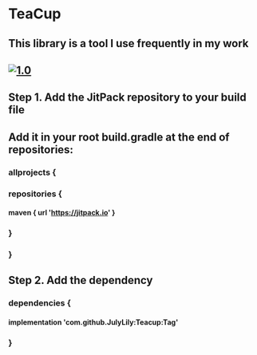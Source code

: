 # TeaCup
## This library is a tool I use frequently in my work

## [![1.0](https://jitpack.io/v/JulyLily/Teacup.svg)](https://jitpack.io/#JulyLily/Teacup)

## Step 1. Add the JitPack repository to your build file
## Add it in your root build.gradle at the end of repositories:

### allprojects {
###		repositories {
####		maven { url 'https://jitpack.io' }
###		}
###	}
  
## Step 2. Add the dependency

### dependencies {
####	        implementation 'com.github.JulyLily:Teacup:Tag'
###	}

